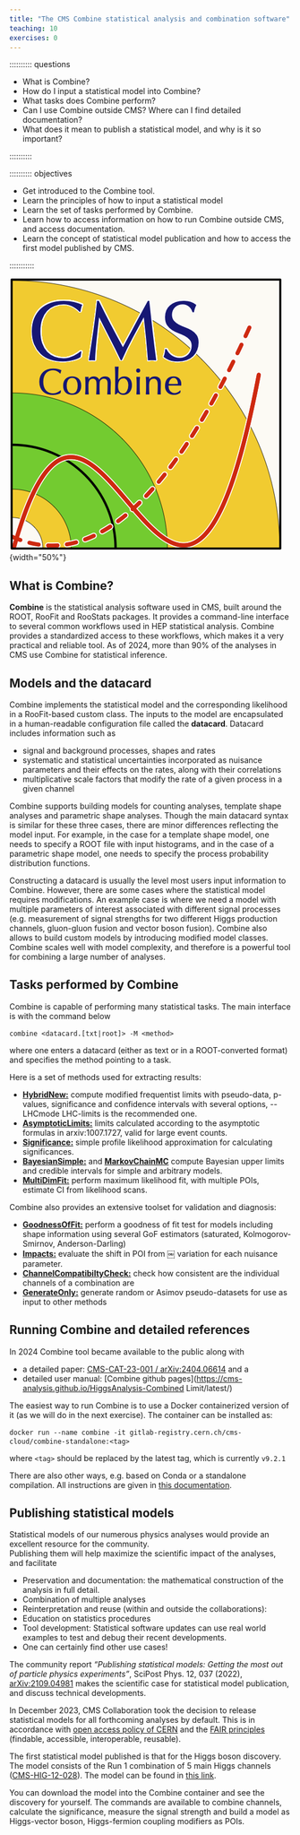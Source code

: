 ```yaml
---
title: "The CMS Combine statistical analysis and combination software"
teaching: 10
exercises: 0
---
```


:::::::::: questions

- What is Combine? 
- How do I input a statistical model into Combine?
- What tasks does Combine perform?
- Can I use Combine outside CMS? Where can I find detailed documentation?
- What does it mean to publish a statistical model, and why is it so important?

::::::::::

:::::::::: objectives

- Get introduced to the Combine tool.
- Learn the principles of how to input a statistical model
- Learn the set of tasks performed by Combine.
- Learn how to access information on how to run Combine outside CMS, and access documentation.
- Learn the concept of statistical model publication and how to access the first model published by CMS.

:::::::::::

![](fig/combinelogo.png){width="50%"}

## What is Combine?

**Combine** is the statistical analysis software used in CMS, built around the ROOT, RooFit and RooStats packages. 
It provides a command-line interface to several common workflows used in HEP statistical analysis. Combine provides a standardized access to these workflows, which makes it a very practical and reliable tool. As of 2024, more than 90% of the analyses in CMS use Combine for statistical inference.  

## Models and the datacard

Combine implements the statistical model and the corresponding likelihood in a RooFit-based custom class.  The inputs to the model are encapsulated in a human-readable configuration file called the **datacard**.
Datacard  includes information such as 

- signal and background processes, shapes and rates
- systematic and statistical uncertainties incorporated as nuisance parameters and their effects on the rates, along with their correlations
- multiplicative scale factors that modify the rate of a given process in a given channel

Combine supports building models for counting analyses, template shape analyses and parametric shape analyses. Though the main datacard syntax is similar for these three cases, there are minor differences reflecting the model input.  For example, in the case for a template shape model, one needs to specify a ROOT file with input histograms, and in the case of a parametric shape model, one needs to specify the process probability distribution functions.

Constructing a datacard is usually the level most users input information to Combine.  However, there are some cases where the statistical model requires modifications.  An example case is where we need a model with multiple parameters of interest associated with different signal processes (e.g. measurement of signal strengths for two different Higgs production channels, gluon-gluon fusion and vector boson fusion). Combine also allows to build custom models by introducing modified model classes.
Combine scales well with model complexity, and therefore is a powerful tool for combining a large number of analyses.


## Tasks performed by Combine

Combine is capable of performing many statistical tasks.  The main interface is with the command below

```
combine <datacard.[txt|root]> -M <method>
```
where one enters a datacard (either as text or in a ROOT-converted format) and specifies the method pointing to a task.

Here is a set of methods used for extracting results:

- [**HybridNew:**](http://cms-analysis.github.io/HiggsAnalysis-CombinedLimit/part3/commonstatsmethods/#computing-limits-with-toys) compute modified frequentist limits with pseudo-data, p-values, significance and confidence intervals with several options, --LHCmode LHC-limits is the recommended one.
- [**AsymptoticLimits:**](http://cms-analysis.github.io/HiggsAnalysis-CombinedLimit/part3/commonstatsmethods/#asymptotic-frequentist-limits) limits calculated according to the asymptotic formulas in arxiv:1007.1727, valid for large event counts.
- [**Significance:**](http://cms-analysis.github.io/HiggsAnalysis-CombinedLimit/part3/commonstatsmethods/#asymptotic-significances) simple profile likelihood approximation for calculating significances.
- [**BayesianSimple:**](http://cms-analysis.github.io/HiggsAnalysis-CombinedLimit/part3/commonstatsmethods/#bayesian-limits-and-credible-regions) and [**MarkovChainMC**](http://cms-analysis.github.io/HiggsAnalysis-CombinedLimit/part3/commonstatsmethods/#computing-the-observed-bayesian-limit-for-arbitrary-models) compute Bayesian upper limits and credible intervals for simple and arbitrary models.
- [**MultiDimFit:**](http://cms-analysis.github.io/HiggsAnalysis-CombinedLimit/part3/commonstatsmethods/#likelihood-fits-and-scans) perform maximum likelihood fit, with multiple POIs, estimate CI from likelihood scans.

Combine also provides an extensive toolset for validation and diagnosis:

- [**GoodnessOfFit:**](https://cms-analysis.github.io/HiggsAnalysis-CombinedLimit/part3/commonstatsmethods/#goodness-of-fit-tests) perform a goodness of fit test for models including shape information using several GoF estimators (saturated, Kolmogorov-Smirnov, Anderson-Darling) 
- [**Impacts:**](https://cms-analysis.github.io/HiggsAnalysis-CombinedLimit/part3/nonstandard/#nuisance-parameter-impacts) evaluate the shift in POI from ￼ variation for each nuisance parameter.
- [**ChannelCompatibiltyCheck:**](http://cms-analysis.github.io/HiggsAnalysis-CombinedLimit/part3/commonstatsmethods/#channel-compatibility) check how consistent are the individual channels of a combination are
- [**GenerateOnly:**](https://cms-analysis.github.io/HiggsAnalysis-CombinedLimit/part3/runningthetool/#generate-only) generate random or Asimov pseudo-datasets for use as input to other methods


## Running Combine and detailed references

In 2024 Combine tool became available to the public along with

- a detailed paper: [CMS-CAT-23-001 / arXiv:2404.06614](https://arxiv.org/abs/2404.06614) and a 
- detailed user manual: [Combine github pages](https://cms-analysis.github.io/HiggsAnalysis-Combined
Limit/latest/)

The easiest way to run Combine is to use a Docker containerized version of it (as we will do in the next exercise).  The container can be installed as:

```
docker run --name combine -it gitlab-registry.cern.ch/cms-cloud/combine-standalone:<tag>
```

where `<tag>` should be replaced by the latest tag, which is currently `v9.2.1`

There are also other ways, e.g. based on Conda or a standalone compilation.  All instructions are given in [this documentation](https://cms-analysis.github.io/HiggsAnalysis-CombinedLimit/latest/#slc6cc7-release-cmssw_8_1_x).

## Publishing statistical models

Statistical models of our numerous physics analyses would provide an excellent resource for the community.  
Publishing them will help maximize the scientific impact of the analyses, and facilitate

- Preservation and documentation: the mathematical construction of the analysis in full detail.
- Combination of multiple analyses
- Reinterpretation and reuse (within and outside the collaborations): 
- Education on statistics procedures
- Tool development: Statistical software updates can use real world examples to test and debug their recent developments.
- One can certainly find other use cases!

The community report _“Publishing statistical models: Getting the most out of particle physics experiments”_, SciPost Phys. 12, 037 (2022), [arXiv:2109.04981](https://arxiv.org/abs/2109.04981) makes the scientific case for statistical model publication, and discuss technical developments.

In December 2023, CMS Collaboration took the decision to release statistical models for all forthcoming analyses by default. This is in accordance with [open access policy of CERN](https://cds.cern.ch/record/2745133) and the [FAIR principles](https://www.go-fair.org/fair-principles/) (findable, accessible, interoperable, reusable). 

The first statistical model published is that for the Higgs boson discovery.  The model consists of the Run 1 combination of 5 main Higgs channels ([CMS-HIG-12-028](https://cms-results.web.cern.ch/cms-results/public-results/publications/HIG-12-028/index.html)). The model can be found in [this link](https://repository.cern/records/c2948-e8875). 

You can download the model into the Combine container and see the discovery for yourself. The commands are available to combine channels, calculate the significance, measure the signal strength and build a model as Higgs-vector boson, Higgs-fermion coupling modifiers as POIs.

